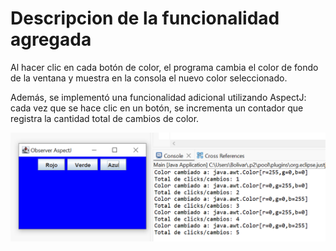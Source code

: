 # Descripcion de la funcionalidad agregada 

Al hacer clic en cada botón de color, el programa cambia el color de fondo de la ventana y muestra en la consola el nuevo color seleccionado.

Además, se implementó una funcionalidad adicional utilizando AspectJ:
cada vez que se hace clic en un botón, se incrementa un contador que registra la cantidad total de cambios de color.

![alt text](image.png)